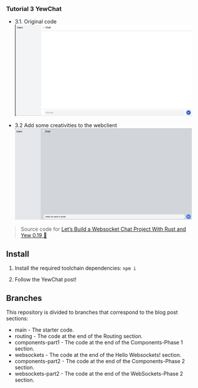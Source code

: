 ### Tutorial 3 YewChat

- 3.1. Original code
![Screenshot1.png](screenshot/Screenshot1.png)

- 3.2 Add some creativities to the webclient
  ![Screenshot2.png](screenshot/Screenshot2.png)

> Source code for [Let’s Build a Websocket Chat Project With Rust and Yew 0.19 🦀](https://fsjohnny.medium.com/lets-build-a-websockets-project-with-rust-and-yew-0-19-60720367399f)

## Install

1. Install the required toolchain dependencies:
   ```npm i```

2. Follow the YewChat post!

## Branches

This repository is divided to branches that correspond to the blog post sections:

* main - The starter code.
* routing - The code at the end of the Routing section.
* components-part1 - The code at the end of the Components-Phase 1 section.
* websockets - The code at the end of the Hello Websockets! section.
* components-part2 - The code at the end of the Components-Phase 2 section.
* websockets-part2 - The code at the end of the WebSockets-Phase 2 section.
